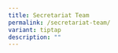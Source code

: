 ```yaml
---
title: Secretariat Team
permalink: /secretariat-team/
variant: tiptap
description: ""
---
```

<p></p>